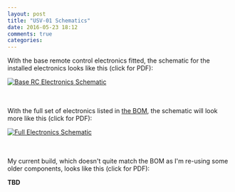 ```yaml
---
layout: post
title: "USV-01 Schematics"
date: 2016-05-23 18:12
comments: true
categories: 
---
```


With the base remote control electronics fitted, the schematic for the installed electronics looks like this (click for PDF):

[![Base RC Electronics Schematic](//files.ianrenton.com/sites/usv01/base-rc-schematic.png)](//files.ianrenton.com/sites/usv01/base-rc-schematic.pdf)


<br/><br/>With the full set of electronics listed in [the BOM](../usv-01-bill-of-materials), the schematic will look more like this (click for PDF):

[![Full Electronics Schematic](//files.ianrenton.com/sites/usv01/full-schematic.png)](//files.ianrenton.com/sites/usv01/full-schematic.pdf)


<br/><br/>My current build, which doesn't quite match the BOM as I'm re-using some older components, looks like this (click for PDF):

**TBD**
